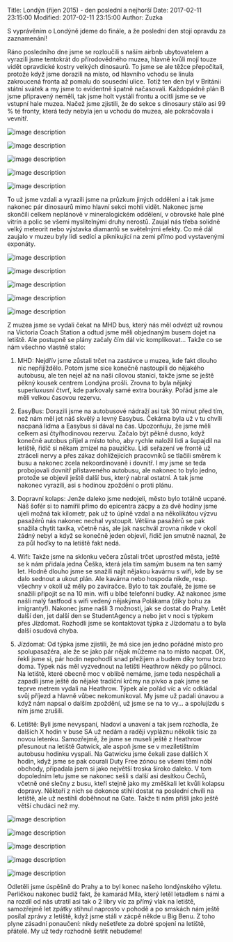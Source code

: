 ﻿Title: Londýn (říjen 2015) - den poslední a nejhorší
Date: 2017-02-11 23:15:00
Modified: 2017-02-11 23:15:00
Author: Zuzka



S vyprávěním o Londýně jdeme do finále, a že poslední den stojí opravdu za zaznamenání!

Ráno posledního dne jsme se rozloučili s naším airbnb ubytovatelem a vyrazili jsme tentokrát do přírodovědného muzea, hlavně kvůli mojí touze vidět opravdické kostry velkých dinosaurů. To jsme se ale těžce přepočítali, protože když jsme dorazili na místo, od hlavního vchodu se linula zakroucená fronta až pomalu do sousední ulice. Totiž ten den byl v Británii státní svátek a my jsme to evidentně špatně načasovali. Každopádně plán B jsme připravený neměli, tak jsme holt vystáli frontu a ocitli jsme se ve vstupní hale muzea. Načež jsme zjistili, že do sekce s dinosaury stálo asi 99 % té fronty, která tedy nebyla jen u vchodu do muzea, ale pokračovala i vevnitř.

![image description]({filename}/images/2015-10-28_11.38.30.jpg)

![image description]({filename}/images/2015-10-28_12.07.41.jpg)

![image description]({filename}/images/p1260402.jpg)

![image description]({filename}/images/p1260403.jpg)

![image description]({filename}/images/p1260418.jpg)

To už jsme vzdali a vyrazili jsme na průzkum jiných oddělení a i tak jsme nakonec pár dinosaurů mimo hlavní sekci mohli vidět. Nakonec jsme skončili celkem neplánově v mineralogickém oddělení, v obrovské hale plné vitrín a polic se všemi myslitelnými druhy nerostů. Zaujal nás třeba solidně velký meteorit nebo výstavka diamantů se světelnými efekty. Co mě dál zaujalo v muzeu byly lidi sedící a piknikující na zemi přímo pod vystavenými exponáty.

![image description]({filename}/images/p1260421.jpg)

![image description]({filename}/images/p1260422.jpg)

![image description]({filename}/images/p1260424.jpg)

![image description]({filename}/images/p1260426.jpg)

![image description]({filename}/images/p1260428.jpg)

Z muzea jsme se vydali čekat na MHD bus, který nás měl odvézt už rovnou na Victoria Coach Station a odtud jsme měli objednaným busem dojet na letiště. Ale postupně se plány začaly čím dál víc komplikovat... Takže co se nám všechno vlastně stalo:

1. MHD: Nejdřív jsme zůstali trčet na zastávce u muzea, kde fakt dlouho nic nepřijíždělo. Potom jsme sice konečně nastoupili do nějakého autobusu, ale ten nejel až na naši cílovou stanici, takže jsme se ještě pěkný kousek centrem Londýna prošli. Zrovna to byla nějaký superluxusní čtvrť, kde parkovaly samé extra bouráky. Pořád jsme ale měli velkou časovou rezervu.

2. EasyBus: Dorazili jsme na autobusové nádraží asi tak 30 minut před tím, než nám měl jet náš skvělý a levný Easybus. Čekárna byla už v tu chvíli nacpaná lidma a Easybus si dával na čas. Upozorňuju, že jsme měli celkem asi čtyřhodinovou rezervu. Začalo být pěkně dusno, když konečně autobus přijel a místo toho, aby rychle naložil lidi a šupajdil na letiště, řidič si někam zmizel na pauzičku. Lidi seřazení ve frontě už ztráceli nervy a přes zákaz dohlížejících pracovníků se tlačili směrem k busu a nakonec zcela nekoordinovaně i dovnitř. I my jsme se teda probojovali dovnitř přistaveného autobusu, ale nakonec to bylo jedno, protože se objevil ještě další bus, který nabral ostatní. A tak jsme nakonec vyrazili, asi s hodinou zpoždění o proti plánu.

3. Dopravní kolaps: Jenže daleko jsme nedojeli, město bylo totálně ucpané. Náš šofér si to namířil přímo do epicentra zácpy a za dvě hodiny jsme ujeli možná tak kilometr, pak už to úplně vzdal a na několikátou výzvu pasažérů nás nakonec nechal vystoupit. Většina pasažérů se pak snažila chytit taxíka, včetně nás, ale jak naschvál zrovna nikde v okolí žádný nebyl a když se konečně jeden objevil, řidič jen smutně naznal, že za půl hoďky to na letiště fakt nedá.

4. Wifi: Takže jsme na sklonku večera zůstali trčet uprostřed města, ještě se k nám přidala jedna Češka, která jela tím samým busem na ten samý let. Hodně dlouho jsme se snažili najít nějakou kavárnu s wifi, kde by se dalo sednout a ukout plán. Ale kavárna nebo hospoda nikde, resp. všechny v okolí už měly po zavíračce. Bylo to tak zoufalé, že jsme se snažili připojit se na 10 min. wifi u blbé telefonní budky. Až nakonec jsme našli malý fastfood s wifi vedený nějakýma Polákama (díky bohu za imigranty!). Nakonec jsme našli 3 možnosti, jak se dostat do Prahy. Letět další den, jet další den se StudentAgency a nebo jet v noci s týpkem přes Jízdomat. Rozhodli jsme se kontaktovat týpka z Jízdomatu a to byla další osudová chyba.

5. Jízdomat: Od týpka jsme zjistili, že má sice jen jedno pořádné místo pro spolupasažéra, ale že se jako pár nějak můžeme na to místo nacpat. OK, řekli jsme si, pár hodin nepohodlí snad přežijem a budem díky tomu brzo doma. Týpek nás měl vyzvednout na letišti Heathrow někdy po půlnoci. Na letiště, které obecně moc v oblibě nemáme, jsme teda nespěchali a zapadli jsme ještě do nějaké tradiční krčmy na pivko a pak jsme se teprve metrem vydali na Heathrow. Týpek ale pořád víc a víc odkládal svůj příjezd a hlavně vůbec nekomunikoval. My jsme už padali únavou a když nám napsal o dalším zpoždění, už jsme se na to vy... a spolujízdu s ním jsme zrušili.

6. Letiště: Byli jsme nevyspaní, hladoví a unavení a tak jsem rozhodla, že dalších X hodin v buse SA už nedám a raději vypláznu několik tisíc za novou letenku. Samozřejmě, že jsme se museli ještě z Heathrow přesunout na letiště Gatwick, ale aspoň jsme se v meziletištním autobusu hodinku vyspali. Na Gatwicku jsme čekali zase dalších X hodin, když jsme se pak courali Duty Free zónou se všemi těmi nóbl obchody, připadala jsem si jako největší troska široko daleko. V tom dopoledním letu jsme se nakonec sešli s další asi desítkou Čechů, včetně oné slečny z busu, kteří stejně jako my změškali let kvůli kolapsu dopravy. Někteří z nich se dokonce stihli dostat na poslední chvíli na letiště, ale už nestihli doběhnout na Gate. Takže ti nám přišli jako ještě větší chudáci než my.  

![image description]({filename}/images/2015-10-28_14.33.51.jpg)

![image description]({filename}/images/2015-10-28_14.35.01.jpg)

![image description]({filename}/images/2015-10-28_19.05.46.jpg)

![image description]({filename}/images/2015-10-28_22.37.14.jpg)

![image description]({filename}/images/2015-10-29_13.30.13.jpg)

Odletěli jsme úspěšně do Prahy a to byl konec našeho londýnského výletu. Perličkou nakonec budiž fakt, že kamarád Míla, který letěl letadlem s námi a na rozdíl od nás utratil asi tak o 2 libry víc za přímý vlak na letiště, samozřejmě let zpátky stihnul naprosto v pohodě a po smskách nám ještě posílal zprávy z letiště, když jsme stáli v zácpě někde u Big Benu. Z toho plyne zásadní ponaučení: nikdy nešetřete za dobré spojení na letiště, přátelé. My už tedy rozhodně šetřit nebudeme!
